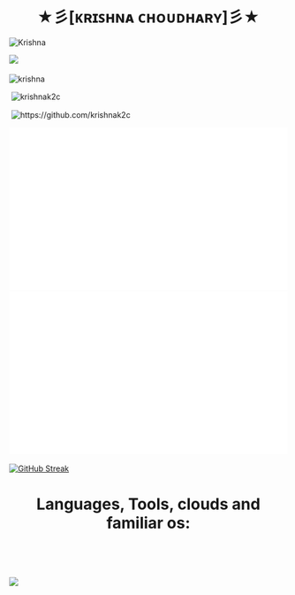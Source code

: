 <h1 align="center">
  <b>★彡[ᴋʀɪꜱʜɴᴀ ᴄʜᴏᴜᴅʜᴀʀʏ]彡★</b>
</h1>

<p align="left"> <img src="https://komarev.com/ghpvc/?username=krishnak2c&label=Profile%20views&color=E95420&style=flat-square" alt="Krishna" /> </p>

<p><a href="https://t.me/krishna2621"> <img src="https://img.shields.io/badge/Telegram-blue?style=for-the-badge&logo=telegram&logoColor=white" width="100""/></a></p>

<p><img align="center" src="https://github-profile-trophy.vercel.app/?username=krishnak2c&theme=dracula" alt="krishna" /></p>

<p>&nbsp;<img align="center" src="https://github-readme-stats.vercel.app/api?username=krishnak2c&show_icons=true&theme=midnight-purple&locale=en" alt="krishnak2c" /></p>

<p>&nbsp;<img align="center" src="https://activity-graph.herokuapp.com/graph?username=krishnak2c&theme=react-dark&custom_title=Contribution+Graph" alt="https://github.com/krishnak2c" width="400"/></p>

<a href="https://github.com/krishnak2c/github-stats">
<img src="https://github.com/krishnak2c/github-stats/blob/master/generated/overview.svg#gh-dark-mode-only" />
<img src="https://github.com/krishnak2c/github-stats/blob/master/generated/languages.svg#gh-dark-mode-only" />
 
[![GitHub Streak](http://github-readme-streak-stats.herokuapp.com?user=krishnak2c&theme=chartreuse-dark&date_format=M%20j%5B%2C%20Y%5D)](https://git.io/streak-stats)

<h1 align="center">
  <b>Languages, Tools, clouds and familiar os:</b>
</h1>
  
<p align="center">
<img src="https://img.shields.io/badge/Python-white?style=for-the-badge&logo=python&logoColor=azure-blue" alt="">
<img src="https://img.shields.io/badge/MongoDB-4EA94B?style=for-the-badge&logo=mongodb&logoColor=white" alt="" srcset="">
<img src="https://img.shields.io/badge/Ubuntu-E95420?style=for-the-badge&logo=ubuntu&logoColor=white" alt="" srcset="">
<img src="https://img.shields.io/badge/Heroku-430098?style=for-the-badge&logo=heroku&logoColor=white" alt="" srcset="">
</p>
<p align="center">
<img src="https://img.shields.io/badge/GitHub_Actions-092E20?style=for-the-badge&logo=github-actions&logoColor=white" alt="" srcset="">
<img src="https://img.shields.io/badge/Termux-414141?style=for-the-badge&logo=tmux&logoColor=#1BB91F" alt="">
<img src="https://img.shields.io/badge/Oracle-E95420?style=for-the-badge&logo=oracle&logoColor=white" alt="">
</p>
  
  
  
![](https://hit.yhype.me/github/profile?user_id=103250360)
